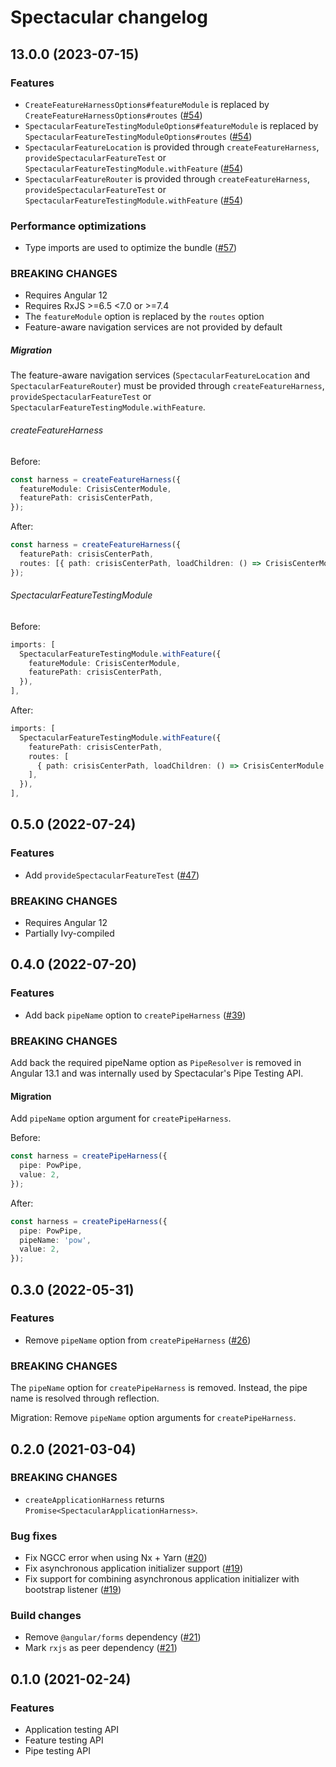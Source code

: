 # Spectacular changelog

## 13.0.0 (2023-07-15)

### Features

- `CreateFeatureHarnessOptions#featureModule` is replaced by
  `CreateFeatureHarnessOptions#routes`
  ([#54](https://github.com/ngworker/ngworker/pull/54))
- `SpectacularFeatureTestingModuleOptions#featureModule` is replaced by
  `SpectacularFeatureTestingModuleOptions#routes`
  ([#54](https://github.com/ngworker/ngworker/pull/54))
- `SpectacularFeatureLocation` is provided through `createFeatureHarness`,
  `provideSpectacularFeatureTest` or
  `SpectacularFeatureTestingModule.withFeature`
  ([#54](https://github.com/ngworker/ngworker/pull/54))
- `SpectacularFeatureRouter` is provided through `createFeatureHarness`,
  `provideSpectacularFeatureTest` or
  `SpectacularFeatureTestingModule.withFeature`
  ([#54](https://github.com/ngworker/ngworker/pull/54))

### Performance optimizations

- Type imports are used to optimize the bundle
  ([#57](https://github.com/ngworker/ngworker/pull/57))

### **BREAKING CHANGES**

- Requires Angular 12
- Requires RxJS >=6.5 <7.0 or >=7.4
- The `featureModule` option is replaced by the `routes` option
- Feature-aware navigation services are not provided by default

##### Migration

The feature-aware navigation services (`SpectacularFeatureLocation` and
`SpectacularFeatureRouter`) must be provided through `createFeatureHarness`,
`provideSpectacularFeatureTest` or
`SpectacularFeatureTestingModule.withFeature`.

###### createFeatureHarness

Before:

```typescript
const harness = createFeatureHarness({
  featureModule: CrisisCenterModule,
  featurePath: crisisCenterPath,
});
```

After:

```typescript
const harness = createFeatureHarness({
  featurePath: crisisCenterPath,
  routes: [{ path: crisisCenterPath, loadChildren: () => CrisisCenterModule }],
});
```

###### SpectacularFeatureTestingModule

Before:

```typescript
imports: [
  SpectacularFeatureTestingModule.withFeature({
    featureModule: CrisisCenterModule,
    featurePath: crisisCenterPath,
  }),
],
```

After:

```typescript
imports: [
  SpectacularFeatureTestingModule.withFeature({
    featurePath: crisisCenterPath,
    routes: [
      { path: crisisCenterPath, loadChildren: () => CrisisCenterModule },
    ],
  }),
],
```

## 0.5.0 (2022-07-24)

### Features

- Add `provideSpectacularFeatureTest`
  ([#47](https://github.com/ngworker/ngworker/pull/47))

### **BREAKING CHANGES**

- Requires Angular 12
- Partially Ivy-compiled

## 0.4.0 (2022-07-20)

### Features

- Add back `pipeName` option to `createPipeHarness`
  ([#39](https://github.com/ngworker/ngworker/pull/39))

### **BREAKING CHANGES**

Add back the required pipeName option as `PipeResolver` is removed in Angular
13.1 and was internally used by Spectacular's Pipe Testing API.

#### Migration

Add `pipeName` option argument for `createPipeHarness`.

Before:

```typescript
const harness = createPipeHarness({
  pipe: PowPipe,
  value: 2,
});
```

After:

```typescript
const harness = createPipeHarness({
  pipe: PowPipe,
  pipeName: 'pow',
  value: 2,
});
```

## 0.3.0 (2022-05-31)

### Features

- Remove `pipeName` option from `createPipeHarness`
  ([#26](https://github.com/ngworker/ngworker/pull/26))

### **BREAKING CHANGES**

The `pipeName` option for `createPipeHarness` is removed. Instead, the pipe name
is resolved through reflection.

Migration: Remove `pipeName` option arguments for `createPipeHarness`.

## 0.2.0 (2021-03-04)

### **BREAKING CHANGES**

- `createApplicationHarness` returns `Promise<SpectacularApplicationHarness>`.

### Bug fixes

- Fix NGCC error when using Nx + Yarn
  ([#20](https://github.com/ngworker/ngworker/pull/20))
- Fix asynchronous application initializer support
  ([#19](https://github.com/ngworker/ngworker/issues/19))
- Fix support for combining asynchronous application initializer with bootstrap
  listener ([#19](https://github.com/ngworker/ngworker/issues/19))

### Build changes

- Remove `@angular/forms` dependency
  ([#21](https://github.com/ngworker/ngworker/pull/21))
- Mark `rxjs` as peer dependency
  ([#21](https://github.com/ngworker/ngworker/pull/21))

## 0.1.0 (2021-02-24)

### Features

- Application testing API
- Feature testing API
- Pipe testing API
